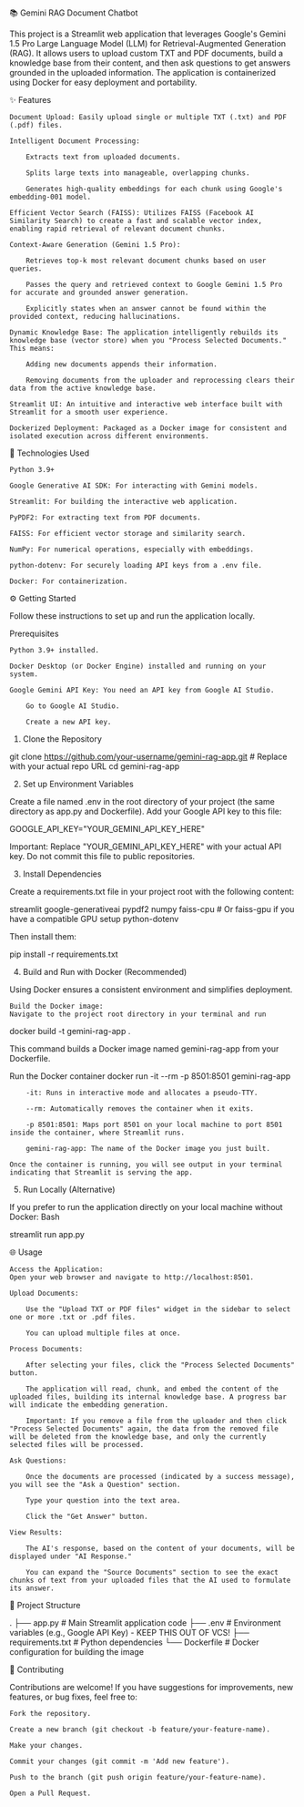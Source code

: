 📚 Gemini RAG Document Chatbot

This project is a Streamlit web application that leverages Google's Gemini 1.5 Pro Large Language Model (LLM) for Retrieval-Augmented Generation (RAG). It allows users to upload custom TXT and PDF documents, build a knowledge base from their content, and then ask questions to get answers grounded in the uploaded information. The application is containerized using Docker for easy deployment and portability.

✨ Features

    Document Upload: Easily upload single or multiple TXT (.txt) and PDF (.pdf) files.

    Intelligent Document Processing:

        Extracts text from uploaded documents.

        Splits large texts into manageable, overlapping chunks.

        Generates high-quality embeddings for each chunk using Google's embedding-001 model.

    Efficient Vector Search (FAISS): Utilizes FAISS (Facebook AI Similarity Search) to create a fast and scalable vector index, enabling rapid retrieval of relevant document chunks.

    Context-Aware Generation (Gemini 1.5 Pro):

        Retrieves top-k most relevant document chunks based on user queries.

        Passes the query and retrieved context to Google Gemini 1.5 Pro for accurate and grounded answer generation.

        Explicitly states when an answer cannot be found within the provided context, reducing hallucinations.

    Dynamic Knowledge Base: The application intelligently rebuilds its knowledge base (vector store) when you "Process Selected Documents." This means:

        Adding new documents appends their information.

        Removing documents from the uploader and reprocessing clears their data from the active knowledge base.

    Streamlit UI: An intuitive and interactive web interface built with Streamlit for a smooth user experience.

    Dockerized Deployment: Packaged as a Docker image for consistent and isolated execution across different environments.

🚀 Technologies Used

    Python 3.9+

    Google Generative AI SDK: For interacting with Gemini models.

    Streamlit: For building the interactive web application.

    PyPDF2: For extracting text from PDF documents.

    FAISS: For efficient vector storage and similarity search.

    NumPy: For numerical operations, especially with embeddings.

    python-dotenv: For securely loading API keys from a .env file.

    Docker: For containerization.

⚙️ Getting Started

Follow these instructions to set up and run the application locally.

Prerequisites

    Python 3.9+ installed.

    Docker Desktop (or Docker Engine) installed and running on your system.

    Google Gemini API Key: You need an API key from Google AI Studio.

        Go to Google AI Studio.

        Create a new API key.

1. Clone the Repository

git clone https://github.com/your-username/gemini-rag-app.git # Replace with your actual repo URL
cd gemini-rag-app

2. Set up Environment Variables

Create a file named .env in the root directory of your project (the same directory as app.py and Dockerfile). Add your Google API key to this file:

GOOGLE_API_KEY="YOUR_GEMINI_API_KEY_HERE"

Important: Replace "YOUR_GEMINI_API_KEY_HERE" with your actual API key. Do not commit this file to public repositories.

3. Install Dependencies

Create a requirements.txt file in your project root with the following content:

streamlit
google-generativeai
pypdf2
numpy
faiss-cpu # Or faiss-gpu if you have a compatible GPU setup
python-dotenv

Then install them:

pip install -r requirements.txt

4. Build and Run with Docker (Recommended)

Using Docker ensures a consistent environment and simplifies deployment.

    Build the Docker image:
    Navigate to the project root directory in your terminal and run

docker build -t gemini-rag-app .

This command builds a Docker image named gemini-rag-app from your Dockerfile.

Run the Docker container
    docker run -it --rm -p 8501:8501 gemini-rag-app

        -it: Runs in interactive mode and allocates a pseudo-TTY.

        --rm: Automatically removes the container when it exits.

        -p 8501:8501: Maps port 8501 on your local machine to port 8501 inside the container, where Streamlit runs.

        gemini-rag-app: The name of the Docker image you just built.

    Once the container is running, you will see output in your terminal indicating that Streamlit is serving the app.

5. Run Locally (Alternative)

If you prefer to run the application directly on your local machine without Docker:
Bash

streamlit run app.py

🌐 Usage

    Access the Application:
    Open your web browser and navigate to http://localhost:8501.

    Upload Documents:

        Use the "Upload TXT or PDF files" widget in the sidebar to select one or more .txt or .pdf files.

        You can upload multiple files at once.

    Process Documents:

        After selecting your files, click the "Process Selected Documents" button.

        The application will read, chunk, and embed the content of the uploaded files, building its internal knowledge base. A progress bar will indicate the embedding generation.

        Important: If you remove a file from the uploader and then click "Process Selected Documents" again, the data from the removed file will be deleted from the knowledge base, and only the currently selected files will be processed.

    Ask Questions:

        Once the documents are processed (indicated by a success message), you will see the "Ask a Question" section.

        Type your question into the text area.

        Click the "Get Answer" button.

    View Results:

        The AI's response, based on the content of your documents, will be displayed under "AI Response."

        You can expand the "Source Documents" section to see the exact chunks of text from your uploaded files that the AI used to formulate its answer.

📂 Project Structure

.
├── app.py                  # Main Streamlit application code
├── .env                    # Environment variables (e.g., Google API Key) - KEEP THIS OUT OF VCS!
├── requirements.txt        # Python dependencies
└── Dockerfile              # Docker configuration for building the image

🤝 Contributing

Contributions are welcome! If you have suggestions for improvements, new features, or bug fixes, feel free to:

    Fork the repository.

    Create a new branch (git checkout -b feature/your-feature-name).

    Make your changes.

    Commit your changes (git commit -m 'Add new feature').

    Push to the branch (git push origin feature/your-feature-name).

    Open a Pull Request.
